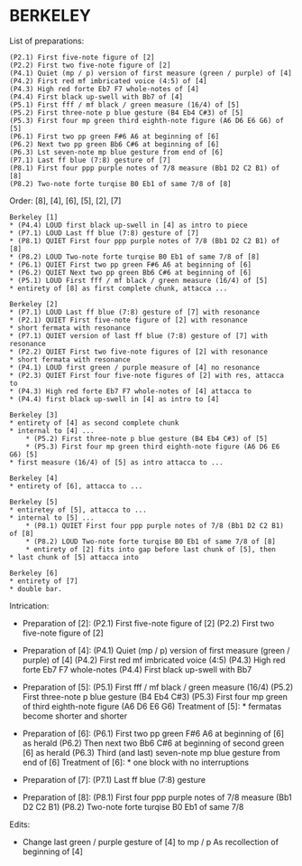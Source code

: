 BERKELEY
========

List of preparations:

    (P2.1) First five-note figure of [2]
    (P2.2) First two five-note figure of [2]
    (P4.1) Quiet (mp / p) version of first measure (green / purple) of [4]
    (P4.2) First red mf imbricated voice (4:5) of [4]
    (P4.3) High red forte Eb7 F7 whole-notes of [4]
    (P4.4) First black up-swell with Bb7 of [4]
    (P5.1) First fff / mf black / green measure (16/4) of [5]
    (P5.2) First three-note p blue gesture (B4 Eb4 C#3) of [5]
    (P5.3) First four mp green third eighth-note figure (A6 D6 E6 G6) of [5]
    (P6.1) First two pp green F#6 A6 at beginning of [6]
    (P6.2) Next two pp green Bb6 C#6 at beginning of [6]
    (P6.3) Lst seven-note mp blue gesture from end of [6]
    (P7.1) Last ff blue (7:8) gesture of [7]
    (P8.1) First four ppp purple notes of 7/8 measure (Bb1 D2 C2 B1) of [8]
    (P8.2) Two-note forte turqise B0 Eb1 of same 7/8 of [8]

Order: [8], [4], [6], [5], [2], [7]

    Berkeley [1]
    * (P4.4) LOUD first black up-swell in [4] as intro to piece
    * (P7.1) LOUD Last ff blue (7:8) gesture of [7]
    * (P8.1) QUIET First four ppp purple notes of 7/8 (Bb1 D2 C2 B1) of [8]
    * (P8.2) LOUD Two-note forte turqise B0 Eb1 of same 7/8 of [8]
    * (P6.1) QUIET First two pp green F#6 A6 at beginning of [6]
    * (P6.2) QUIET Next two pp green Bb6 C#6 at beginning of [6]
    * (P5.1) LOUD First fff / mf black / green measure (16/4) of [5]
    * entirety of [8] as first complete chunk, attacca ...

    Berkeley [2]
    * (P7.1) LOUD Last ff blue (7:8) gesture of [7] with resonance
    * (P2.1) QUIET First five-note figure of [2] with resonance
    * short fermata with resonance
    * (P7.1) QUIET version of last ff blue (7:8) gesture of [7] with resonance
    * (P2.2) QUIET First two five-note figures of [2] with resonance
    * short fermata with resonance
    * (P4.1) LOUD first green / purple measure of [4] no resonance
    * (P2.3) QUIET First four five-note figures of [2] with res, attacca to
    * (P4.3) High red forte Eb7 F7 whole-notes of [4] attacca to
    * (P4.4) first black up-swell in [4] as intro to [4]

    Berkeley [3]
    * entirety of [4] as second complete chunk
    * internal to [4] ...
        * (P5.2) First three-note p blue gesture (B4 Eb4 C#3) of [5]
        * (P5.3) First four mp green third eighth-note figure (A6 D6 E6 G6) [5]
    * first measure (16/4) of [5] as intro attacca to ...

    Berkeley [4]
    * entirety of [6], attacca to ...

    Berkeley [5]
    * entiretey of [5], attacca to ...
    * internal to [5] ...
        * (P8.1) QUIET First four ppp purple notes of 7/8 (Bb1 D2 C2 B1) of [8]
        * (P8.2) LOUD Two-note forte turqise B0 Eb1 of same 7/8 of [8]
        * entirety of [2] fits into gap before last chunk of [5], then
    * last chunk of [5] attacca into

    Berkeley [6]
    * entirety of [7]
    * double bar.

Intrication:

*   Preparation of [2]:
        (P2.1) First five-note figure of [2]
        (P2.2) First two five-note figure of [2]

*   Preparation of [4]:
        (P4.1) Quiet (mp / p) version of first measure (green / purple) of [4]
        (P4.2) First red mf imbricated voice (4:5)
        (P4.3) High red forte Eb7 F7 whole-notes
        (P4.4) First black up-swell with Bb7

*   Preparation of [5]:
        (P5.1) First fff / mf black / green measure (16/4)
        (P5.2) First three-note p blue gesture (B4 Eb4 C#3)
        (P5.3) First four mp green of third eighth-note figure (A6 D6 E6 G6)
    Treatment of [5]:
        * fermatas become shorter and shorter

*   Preparation of [6]:
        (P6.1) First two pp green F#6 A6 at beginning of [6] as herald
        (P6.2) Then next two Bb6 C#6 at beginning of second green [6] as herald
        (P6.3) Third (and last) seven-note mp blue gesture from end of [6]
    Treatment of [6]:
        * one block with no interruptions

*   Preparation of [7]:
        (P7.1) Last ff blue (7:8) gesture

*   Preparation of [8]:
        (P8.1) First four ppp purple notes of 7/8 measure (Bb1 D2 C2 B1)
        (P8.2) Two-note forte turqise B0 Eb1 of same 7/8

Edits:

*   Change last green / purple gesture of [4] to mp / p
    As recollection of beginning of [4]
